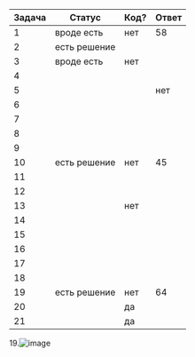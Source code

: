 | Задача | Статус |Код? |  Ответ |
| ------ | ------ | ------ | ------ |
| 1 |  вроде есть |  нет  |  58 |
| 2 |  есть решение|    |     |
| 3 |  вроде есть  |  нет  |    |
| 4 |    |    |    |
| 5 |    |    |  нет  | 
| 6 |    |    |    | 
| 7 |    |    |    | 
| 8 |    |    |    |
| 9 |    |    |    |
| 10 |  есть решение | нет   | 45   |
| 11 |   |    |    |
| 12 |   |    |    |
| 13 |   |  нет  |    |
| 14 |   |    |    |
| 15 |   |    |    |
| 16 |   |    |    |
| 17 |   |    |    |
| 18 |   |    |    |
| 19 |  есть решение |  нет   |  64  |
| 20 |   |  да  |    |
| 21 |   |   да |    |

19.![image](https://user-images.githubusercontent.com/114381796/208225004-b801f279-4b77-4f82-9959-097b045baef2.png)
    
